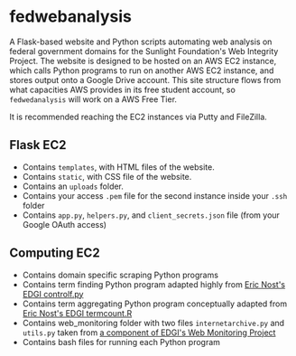# fedwebanalysis

A Flask-based website and Python scripts automating web analysis on federal government domains for the Sunlight Foundation's Web Integrity Project. The website is designed to be hosted on an AWS EC2 instance, which calls Python programs to run on another AWS EC2 instance, and stores output onto a Google Drive account. This site structure flows from what capacities AWS provides in its free student account, so `fedwedanalysis` will work on a AWS Free Tier.

It is recommended reaching the EC2 instances via Putty and FileZilla.

## Flask EC2

* Contains `templates`, with HTML files of the website.
* Contains `static`, with CSS file of the website.
* Contains an   `uploads` folder.
* Contains your access `.pem` file for the second instance inside your `.ssh` folder
* Contains `app.py`, `helpers.py`, and `client_secrets.json` file (from your Google OAuth access)

## Computing EC2

* Contains domain specific scraping Python programs
* Contains term finding Python program adapted highly from [Eric Nost's EDGI controlf.py](https://github.com/ericnost/EDGI)
* Contains term aggregating Python program conceptually adapted from [Eric Nost's EDGI termcount.R](https://github.com/ericnost/EDGI)
* Contains web_monitoring folder with two files `internetarchive.py` and `utils.py` taken from [a component of EDGI's Web Monitoring Project](https://github.com/edgi-govdata-archiving/web-monitoring-processing)
* Contains bash files for running each Python program
